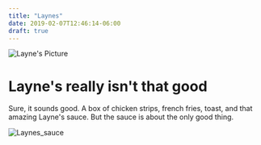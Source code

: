 ```yaml
---
title: "Laynes"
date: 2019-02-07T12:46:14-06:00
draft: true
---
```


![Layne's Picture](/posts/images/laynes-original-location.jpg)

# Layne's really isn't that good

Sure, it sounds good. A box of chicken strips, french fries, toast, and that amazing Layne's sauce. But the sauce is about the only good thing.



![Laynes_sauce](https://www.bing.com/th?id=OIP.gAkS5Q-edJwIQuJsKyj_VwHaE8&w=294&h=191&c=7&o=5&dpr=1.125&pid=1.7)